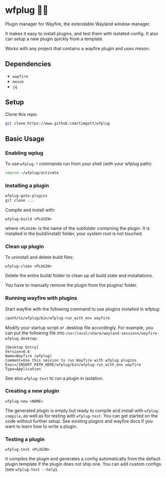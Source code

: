 # wfplug :electric_plug::fire:

Plugin manager for Wayfire, the extendable Wayland window manager.

It makes it easy to install plugins, and test them with isolated config. It also can setup a new plugin quickly from a template.

Works with any project that contains a wayfire plugin and uses meson.

## Dependencies

- `wayfire`
- `meson`
- `jq`

## Setup

Clone this repo:

```bash
git clone https://www.github.com/timgott/wfplug
```

## Basic Usage

### Enabling wplug

To use `wfplug-*` commands run from your shell (with your wfplug path):

```bash
source ~/wfplug/activate
```

### Installing a plugin

```bash
wfplug-goto-plugins
git clone ...
```

Compile and install with:

```
wfplug-build <PLUGIN>
```

where `<PLUGIN>` is the name of the subfolder containing the plugin. It is installed in the build/install/ folder, your system root is not touched.

### Clean up plugin

To uninstall and delete build files:

```
wfplug-clean <PLUGIN>
```

Delete the entire build/ folder to clean up all build state and installations.

You have to manually remove the plugin from the plugins/ folder.


### Running wayfire with plugins

Start wayfire with the following command to use plugins installed in wfplug:

```bash
/path/to/wfplug/bin/wfplug-run_with_env wayfire
```

Modify your startup script or .desktop file accordingly. For example, you can put the following file into `/usr/local/share/wayland-sessions/wayfire-wfplug.desktop`:

```
[Desktop Entry]
Version=0.8
Name=Wayfire (wfplug)
Comment=Use this session to run Wayfire with wfplug plugins
Exec=/INSERT_PATH_HERE/wfplug/bin/wfplug-run_with_env wayfire
Type=Application
```

See also `wfplug-test` to run a plugin in isolation.


### Creating a new plugin

```
wfplug-new <NAME>
```

The generated plugin is empty but ready to compile and install with `wfplug-compile`, as well as for testing with `wfplug-test`. You can get started on the code without further setup. See existing plugins and wayfire docs if you want to learn how to write a plugin.


### Testing a plugin

```
wfplug-test <PLUGIN>
```

It compiles the plugin and generates a config automatically from the default plugin template if the plugin does not ship one. You can add custom configs (see `wfplug-test --help`).

